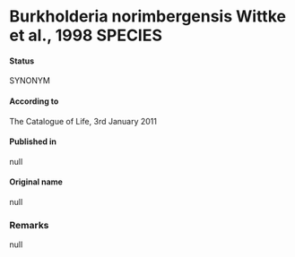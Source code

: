 # Burkholderia norimbergensis Wittke et al., 1998 SPECIES

#### Status
SYNONYM

#### According to
The Catalogue of Life, 3rd January 2011

#### Published in
null

#### Original name
null

### Remarks
null